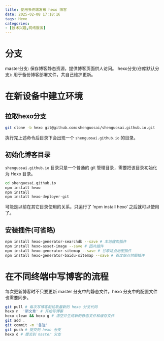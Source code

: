 ```yaml
---
title: 使用多终端发布 hexo 博客
date: 2025-02-08 17:18:16
tags: Hexo
categories:
- [技术兴趣,网络服务]
---
```

# 分支
master分支: 保存博客静态资源，提供博客页面供人访问。
hexo分支(仓库默认分支): 用于备份博客部署文件，共自己维护更新。
<!--more-->
# 在新设备中建立环境
## 拉取hexo分支
```bash
git clone -b hexo git@github.com:shenguosai/shenguosai.github.io.git
```
执行完上述命令后目录下会出现一个 ```shenguosai.github.io``` 的目录。

## 初始化博客目录
```shenguosai.github.io``` 目录只是一个普通的 git 管理目录，需要把该目录初始化为 Hexo 目录。
```bash
cd shenguosai.github.io
npm install hexo
npm install
npm install hexo-deployer-git
```
可能是以前在其它目录使用的关系，只运行了 ‘npm install hexo’ 之后就可以使用了。
## 安装插件(可省略)
```bash
npm install hexo-generator-searchdb --save # 本地搜索插件
npm install hexo-asset-image --save # 图片插件
npm install hexo-generator-sitemap --save # 谷歌站点地图插件
npm install hexo-generator-baidu-sitemap --save # 百度站点地图插件
```
# 在不同终端中写博客的流程
每次更新博客时不只要更新 master 分支中的静态文件，hexo 分支中的配置文件也需要同步。
```bash
git pull # 每次写博客前拉取最新的 hexo 分支代码
hexo n  '新文章' # 开始写博客
hexo clean && hexo g # 清空并生成新的静态文件和缓存文件
git add .
git commit -m '备注'
git push # 提交到 hexo 分支
hexo d # 提交到 master 分支
```